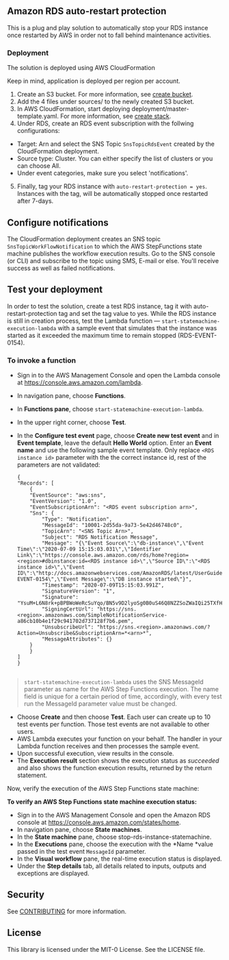 ## Amazon RDS auto-restart protection

This is a plug and play solution to automatically stop your RDS instance once restarted by AWS in order not to fall behind maintenance activities. 

### Deployment

The solution is deployed using AWS CloudFormation

Keep in mind, application is deployed per region per account.

1. Create an S3 bucket. For more information, see [create bucket](https://docs.aws.amazon.com/AmazonS3/latest/user-guide/create-bucket.html).
2. Add the 4 files under sources/ to the newly created S3 bucket.
3. In AWS CloudFormation, start deploying deployment/master-template.yaml. For more information, see [create stack](https://docs.aws.amazon.com/AWSCloudFormation/latest/UserGuide/cfn-console-create-stack.html).
4. Under RDS, create an RDS event subscription with the follwing configurations:
* Target: Arn and select the SNS Topic `SnsTopicRdsEvent` created by the CloudFormation deployment.
* Source type: Cluster. You can either specify the list of clusters or you can choose All.
* Under event categories, make sure you select 'notifications'. 
5. Finally, tag your RDS instance with `auto-restart-protection = yes`. Instances with the tag, will be automatically stopped once restarted after 7-days.

## Configure notifications

The CloudFormation deployment creates an SNS topic `SnsTopicWorkFlowNotification` to which the AWS StepFunctions state machine publishes the workflow execution results. Go to the SNS console (or CLI) and subscribe to the topic using SMS, E-mail or else. You'll receive success as well as failed notifications. 

## Test your deployment

In order to test the solution, create a test RDS instance, tag it with auto-restart-protection tag and set the tag value to yes. While the RDS instance is still in creation process, test the Lambda function —  `start-statemachine-execution-lambda` with a sample event that simulates that the instance was started as it exceeded the maximum time to remain stopped (RDS-EVENT-0154). 

### To invoke a function

* Sign in to the AWS Management Console and open the Lambda console at https://console.aws.amazon.com/lambda.
* In navigation pane, choose **Functions**.
* In **Functions pane**, choose `start-statemachine-execution-lambda`.
* In the upper right corner, choose **Test**.
* In the **Configure test event** page, choose **Create new test event** and in **Event template**, leave the default **Hello World** option. Enter an **Event name** and use the following sample event template. Only replace `<RDS instance id>` parameter with the the correct instance id, rest of the parameters are not validated:

    ```
    {
    "Records": [
        {
        "EventSource": "aws:sns",
        "EventVersion": "1.0",
        "EventSubscriptionArn": "<RDS event subscription arn>",
        "Sns": {
            "Type": "Notification",
            "MessageId": "10001-2d55da-9a73-5e42d46748c0",
            "TopicArn": "<SNS Topic Arn>",
            "Subject": "RDS Notification Message",
            "Message": "{\"Event Source\":\"db-instance\",\"Event Time\":\"2020-07-09 15:15:03.031\",\"Identifier Link\":\"https://console.aws.amazon.com/rds/home?region=<region>#dbinstance:id=<RDS instance id>\",\"Source ID\":\"<RDS instance id>\",\"Event ID\":\"http://docs.amazonwebservices.com/AmazonRDS/latest/UserGuide/USER_Events.html#RDS-EVENT-0154\",\"Event Message\":\"DB instance started\"}",
            "Timestamp": "2020-07-09T15:15:03.991Z",
            "SignatureVersion": "1",
            "Signature": "YsuM+L6N8rk+pBPBWoWeRcSuYqo/BN5v9D2lyoSg0B0uS46Q8NZZSoZWaIQi25TXfHY3RYXCXF9WbVGXiWa4dJs2Mjg46anM+2j6z9R7BDz0vt25qCrCyWhmWtc7yeETrlwa0jCtR/wxXFFexRwynqlZeDfvQpf/x+KNLrnJlT61WZ2FMTHYs124RwWU8NY3pm1Os0XOIvm8rfv3ywm1ccZfP4rF7Lfn+2EK6a0635Z/5aiyIlldNZxbgRYTODJYroO9INTlF7NPzVV1Y/K0E9aaL/wQgLZNquXQGCAxPFWy5lxJKeyUocOWcG48KJGIBUC36JJaqVdIilbZ9HvxTg==",
            "SigningCertUrl": "https://sns.<region>.amazonaws.com/SimpleNotificationService-a86cb10b4e1f29c941702d737128f7b6.pem",
            "UnsubscribeUrl": "https://sns.<region>.amazonaws.com/?Action=Unsubscribe&SubscriptionArn=*<arn>*",
            "MessageAttributes": {}
        }
        }
    ]
    }


> `start-statemachine-execution-lambda` uses the SNS MessageId parameter as name for the AWS Step Functions execution. The name field is unique for a certain period of time, accordingly, with every test run the MessageId parameter value must be changed. 

* Choose **Create** and then choose **Test**. Each user can create up to 10 test events per function. Those test events are not available to other users.
* AWS Lambda executes your function on your behalf. The handler in your Lambda function receives and then processes the sample event.
* Upon successful execution, view results in the console.
* The **Execution result** section shows the execution status as *succeeded* and also shows the function execution results, returned by the return statement. 

Now, verify the execution of the AWS Step Functions state machine:

**To verify an AWS Step Functions state machine execution status:**

* Sign in to the AWS Management Console and open the Amazon RDS console at https://console.aws.amazon.com/states/home.
* In navigation pane, choose **State machines**.
* In the **State machine** pane, choose stop-rds-instance-statemachine.
* In the **Executions** pane, choose the execution with the *Name *value passed in the test event `MessageId` parameter. 
* In the **Visual workflow** pane, the real-time execution status is displayed.
* Under the **Step details** tab, all details related to inputs, outputs and exceptions are displayed.

## Security

See [CONTRIBUTING](CONTRIBUTING.md#security-issue-notifications) for more information.

## License

This library is licensed under the MIT-0 License. See the LICENSE file.

